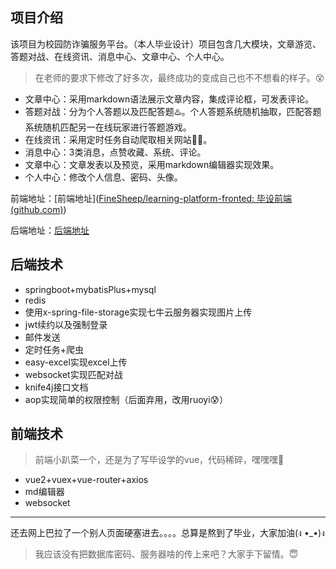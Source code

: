 ## 项目介绍

该项目为校园防诈骗服务平台。（本人毕业设计）项目包含几大模块，文章游览、答题对战、在线资讯、消息中心、文章中心、个人中心。

> 在老师的要求下修改了好多次，最终成功的变成自己也不不想看的样子。:dizzy_face:

- 文章中心：采用markdown语法展示文章内容，集成评论框，可发表评论。
- 答题对战：分为个人答题以及匹配答题:hotsprings:。个人答题系统随机抽取，匹配答题系统随机匹配另一在线玩家进行答题游戏。
- 在线资讯：采用定时任务自动爬取相关网站:japan::japan:。
- 消息中心：3类消息，点赞收藏、系统、评论。
- 文章中心：文章发表以及预览，采用markdown编辑器实现效果。
- 个人中心：修改个人信息、密码、头像。

前端地址：[前端地址]([FineSheep/learning-platform-fronted: 毕设前端 (github.com)](https://github.com/FineSheep/learning-platform-fronted))

后端地址：[后端地址](https://github.com/FineSheep/learning-platform-banckend)

## 后端技术

- springboot+mybatisPlus+mysql
- redis
- 使用x-spring-file-storage实现七牛云服务器实现图片上传
- jwt续约以及强制登录
- 邮件发送
- 定时任务+爬虫
- easy-excel实现excel上传
- websocket实现匹配对战
- knife4j接口文档
- aop实现简单的权限控制（后面弃用，改用ruoyi:cold_sweat:）

## 前端技术

> 前端小趴菜一个，还是为了写毕设学的vue，代码稀碎，嘿嘿嘿:hankey:

- vue2+vuex+vue-router+axios
- md编辑器
- websocket

---

还去网上巴拉了一个别人页面硬塞进去。。。。总算是熬到了毕业，大家加油(ง •_•)ง

> 我应该没有把数据库密码、服务器啥的传上来吧？大家手下留情。:innocent:
